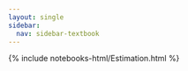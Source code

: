 ```yaml
---
layout: single
sidebar:
  nav: sidebar-textbook
---
```


{% include notebooks-html/Estimation.html %}
